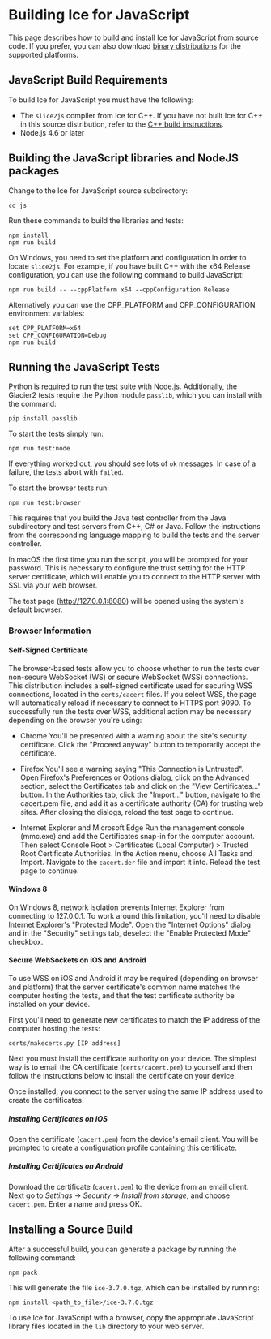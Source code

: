 # Building Ice for JavaScript

This page describes how to build and install Ice for JavaScript from source
code. If you prefer, you can also download [binary distributions][1] for the
supported platforms.

## JavaScript Build Requirements

To build Ice for JavaScript you must have the following:

- The `slice2js` compiler from Ice for C++. If you have not built Ice for C++
  in this source distribution, refer to the
  [C++ build instructions](../cpp/BuildInstructions.md).
- Node.js 4.6 or later

## Building the JavaScript libraries and NodeJS packages

Change to the Ice for JavaScript source subdirectory:
```
cd js
```

Run these commands to build the libraries and tests:
```
npm install
npm run build
```

On Windows, you need to set the platform and configuration in order to locate
`slice2js`. For example, if you have built C++ with the x64 Release configuration,
you can use the following command to build JavaScript:
```
npm run build -- --cppPlatform x64 --cppConfiguration Release
```

Alternatively you can use the CPP_PLATFORM and CPP_CONFIGURATION environment
variables:
```
set CPP_PLATFORM=x64
set CPP_CONFIGURATION=Debug
npm run build
```
## Running the JavaScript Tests

Python is required to run the test suite with Node.js. Additionally, the
Glacier2 tests require the Python module `passlib`, which you can install
with the command:
```
pip install passlib
```

To start the tests simply run:
```
npm run test:node
```

If everything worked out, you should see lots of `ok` messages. In case of a
failure, the tests abort with `failed`.

To start the browser tests run:
```
npm run test:browser
```

This requires that you build the Java test controller from the Java subdirectory
and test servers from C++, C# or Java. Follow the instructions from the
corresponding language mapping to build the tests and the server controller.

In macOS the first time you run the script, you will be prompted for your
password. This is necessary to configure the trust setting for the HTTP
server certificate, which will enable you to connect to the HTTP server
with SSL via your web browser.

The test page (http://127.0.0.1:8080) will be opened using the system's default
browser.

### Browser Information

#### Self-Signed Certificate

The browser-based tests allow you to choose whether to run the tests over
non-secure WebSocket (WS) or secure WebSocket (WSS) connections. This
distribution includes a self-signed certificate used for securing WSS
connections, located in the `certs/cacert` files. If you select WSS, the page
will automatically reload if necessary to connect to HTTPS port 9090.
To successfully run the tests over WSS, additional action may be necessary
depending on the browser you're using:

- Chrome
   You'll be presented with a warning about the site's security certificate.
   Click the "Proceed anyway" button to temporarily accept the certificate.

- Firefox
   You'll see a warning saying "This Connection is Untrusted". Open Firefox's
   Preferences or Options dialog, click on the Advanced section, select the
   Certificates tab and click on the "View Certificates..." button. In the
   Authorities tab, click the "Import..." button, navigate to the cacert.pem
   file, and add it as a certificate authority (CA) for trusting web sites.
   After closing the dialogs, reload the test page to continue.

- Internet Explorer and Microsoft Edge
   Run the management console (mmc.exe) and add the Certificates snap-in for
   the computer account. Then select Console Root > Certificates (Local Computer)
   \> Trusted Root Certificate Authorities. In the Action menu, choose All Tasks
   and Import. Navigate to the `cacert.der` file and import it into. Reload the
   test page to continue.

#### Windows 8

On Windows 8, network isolation prevents Internet Explorer from
connecting to 127.0.0.1. To work around this limitation, you'll need to disable
Internet Explorer's "Protected Mode". Open the "Internet Options" dialog and in
the "Security" settings tab, deselect the "Enable Protected Mode" checkbox.

#### Secure WebSockets on iOS and Android

To use WSS on iOS and Android it may be required (depending on browser and
platform) that the server certificate's common name matches the computer hosting
the tests, and that the test certificate authority be installed on your device.

First you'll need to generate new certificates to match the IP address of the
computer hosting the tests:
```
certs/makecerts.py [IP address]
```

Next you must install the certificate authority on your device. The simplest way
is to email the CA certificate (`certs/cacert.pem`) to yourself and then follow
the instructions below to install the certificate on your device.

Once installed, you connect to the server using the same IP address used to
create the certificates.

##### Installing Certificates on iOS

Open the certificate (`cacert.pem`) from the device's email client. You
will be prompted to create a configuration profile containing this certificate.

##### Installing Certificates on Android

Download the certificate (`cacert.pem`) to the device from an email client.
Next go to _Settings -> Security -> Install from storage_, and choose
`cacert.pem`. Enter a name and press OK.

## Installing a Source Build

After a successful build, you can generate a package by running the
following command:
```
npm pack
```

This will generate the file `ice-3.7.0.tgz`, which can be installed by running:
```
npm install <path_to_file>/ice-3.7.0.tgz
```

To use Ice for JavaScript with a browser, copy the appropriate JavaScript
library files located in the `lib` directory to your web server.

[1]: https://zeroc.com/distributions/ice
